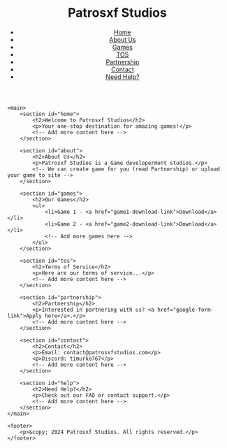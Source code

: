 <!DOCTYPE html>
<html lang="en">
<head>
    <meta charset="UTF-8">
    <meta name="viewport" content="width=device-width, initial-scale=1.0">
    <title>Patrosxf Studios</title>
    <link rel="stylesheet" href="styles.css">
</head>
<body>
    <header>
        <h1>Patrosxf Studios</h1>
        <nav>
            <ul>
                <li><a href="#home">Home</a></li>
                <li><a href="#about">About Us</a></li>
                <li><a href="#games">Games</a></li>
                <li><a href="#tos">TOS</a></li>
                <li><a href="#partnership">Partnership</a></li>
                <li><a href="#contact">Contact</a></li>
                <li><a href="#help">Need Help?</a></li>
            </ul>
        </nav>
    </header>

    <main>
        <section id="home">
            <h2>Welcome to Patrosxf Studios</h2>
            <p>Your one-stop destination for amazing games!</p>
            <!-- Add more content here -->
        </section>

        <section id="about">
            <h2>About Us</h2>
            <p>Patrosxf Studios is a Game developerment studios.</p>
            <!-- We can create game for you (read Partnership) or upload your game to site -->
        </section>

        <section id="games">
            <h2>Our Games</h2>
            <ul>
                <li>Game 1 - <a href="game1-download-link">Download</a></li>
                <li>Game 2 - <a href="game2-download-link">Download</a></li>
                <!-- Add more games here -->
            </ul>
        </section>

        <section id="tos">
            <h2>Terms of Service</h2>
            <p>Here are our terms of service...</p>
            <!-- Add more content here -->
        </section>

        <section id="partnership">
            <h2>Partnership</h2>
            <p>Interested in partnering with us? <a href="google-form-link">Apply here</a>.</p>
            <!-- Add more content here -->
        </section>

        <section id="contact">
            <h2>Contact</h2>
            <p>Email: contact@patrosxfstudios.com</p>
            <p>Discord: timurko767</p>
            <!-- Add more content here -->
        </section>

        <section id="help">
            <h2>Need Help?</h2>
            <p>Check out our FAQ or contact support.</p>
            <!-- Add more content here -->
        </section>
    </main>

    <footer>
        <p>&copy; 2024 Patrosxf Studios. All rights reserved.</p>
    </footer>
</body>
</html>
